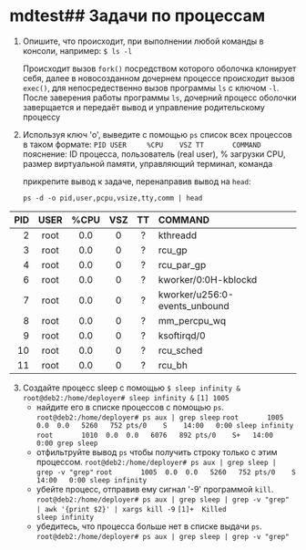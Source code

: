 # mdtest## Задачи по процессам

1. Опишите, что происходит, при выполнении любой команды в консоли, например:
    `$ ls -l` 

    Происходит вызов `fork()` посредством которого оболочка клонирует себя, далее в новосозданном дочернем процессе происходит вызов `exec()`, для непосредественно вызов программы `ls` с ключом `-l`. После заверения работы программы `ls`, дочерний процесс оболочки заверщается и передаёт вывод и управление родительскому процессу

2. Используя ключ 'o', выведите с помощью `ps` список всех процессов в таком формате:
    `PID USER     %CPU    VSZ TT       COMMAND`
    пояснение: ID процесса, пользователь (real user), % загрузки CPU, размер виртуальной памяти, управляющий терминал, команда

    прикрепите вывод к задаче, перенаправив вывод на `head`:

    `ps -d -o pid,user,pcpu,vsize,tty,comm | head`

| PID | USER | %CPU |VSZ | TT | COMMAND |
|---------:|:---------:|:---------:|:---------:|:---------:|:---------|
| 2 | root | 0.0 |  0 | ? | kthreadd |
| 3 | root | 0.0 |  0 | ? | rcu_gp |
| 4 | root | 0.0 |  0 | ? | rcu_par_gp |
| 6 | root | 0.0 |  0 | ? | kworker/0:0H-kblockd  |
| 7 | root | 0.0 |  0 | ? | kworker/u256:0-events_unbound  |
| 8 | root | 0.0 |  0 | ? | mm_percpu_wq |
| 9 | root | 0.0 |  0 | ? | ksoftirqd/0 |
| 10 | root | 0.0 |  0 | ? | rcu_sched |
| 11 | root | 0.0 |  0 | ? | rcu_bh |


3. Создайте процесс sleep с помощью 
	    `$ sleep infinity &`
	`root@deb2:/home/deployer# sleep infinity &`
    `[1] 1005`
   - найдите его в списке процессов с помощью `ps`. 
    `root@deb2:/home/deployer# ps aux | grep sleep`
    `root       1005  0.0  0.0   5260   752 pts/0    S    14:00   0:00 sleep infinity`
    `root       1010  0.0  0.0   6076   892 pts/0    S+   14:00   0:00 grep sleep`
   - отфильтруйте вывод `ps` чтобы получить строку только с этим процессом.
    `root@deb2:/home/deployer# ps aux | grep sleep | grep -v "grep"`
    `root       1005  0.0  0.0   5260   752 pts/0    S    14:00   0:00 sleep infinity`
   - убейте процесс, отправив ему сигнал '-9' программой `kill`.
    `root@deb2:/home/deployer# ps aux | grep sleep | grep -v "grep" | awk '{print $2}' | xargs kill -9`
    `[1]+  Killed                  sleep infinity`
   - убедитесь, что процесса больше нет в списке выдачи `ps`.
    `root@deb2:/home/deployer# ps aux | grep sleep | grep -v "grep"`
